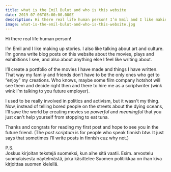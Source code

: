 ```yaml
---
title: what is the Emil Bulut and who is this website
date: 2019-07-06T05:00:00.000Z
description: Hi there real life human person! I’m Emil and I like making up stories.
image: what-is-the-emil-bulut-and-who-is-this-website.jpg
---
```

Hi there real life human person! 

I’m Emil and I like making up stories. I also like talking about art and culture. I’m gonna write blog posts on this website about the movies, plays and exhibitions I see, and also about anything else I feel like writing about.

I’ll create a portfolio of the movies I have made and things I have written. That way my family and friends don’t have to be the only ones who get to “enjoy” my creations. Who knows, maybe some film company hotshot will see them and decide right then and there to hire me as a scriptwriter (wink wink I’m talking to you future employer). 

I used to be really involved in politics and activism, but it wasn't my thing. Now, instead of telling bored people on the streets about the dying oceans, I’ll save the world by creating movies so *powerful* and *meaningful* that you just can't help yourself from stopping to eat tuna.

Thanks and congrats for reading my first post and hope to see you in the future friend. (The *post scriptum* is for people who speak finnish btw. It just says that sometimes I’ll write posts in finnish cuz why not.)

P.S. \
Joskus kirjoitan tekstejä suomeksi, kun aihe sitä vaatii. Esim. arvostelu suomalaisesta näytelmästä, joka käsittelee Suomen politiikkaa on ihan kiva kirjoittaa suomen kielellä.